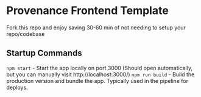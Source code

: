 # Provenance Frontend Template
Fork this repo and enjoy saving 30-60 min of not needing to setup your repo/codebase

## Startup Commands
  `npm start` - Start the app locally on port 3000 (Should open automatically, but you can manually visit http://localhost:3000/)
  `npm run build` - Build the production version and bundle the app.  Typically used in the pipeline for deploys.